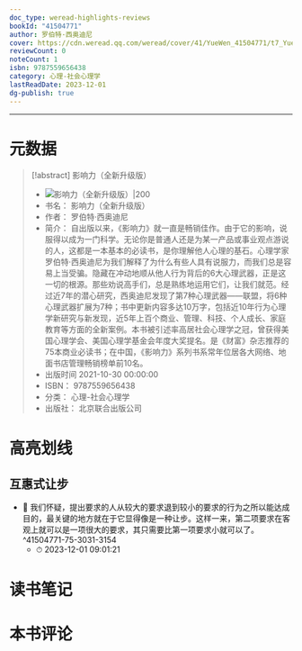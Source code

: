 ```yaml
---
doc_type: weread-highlights-reviews
bookId: "41504771"
author: 罗伯特·西奥迪尼
cover: https://cdn.weread.qq.com/weread/cover/41/YueWen_41504771/t7_YueWen_41504771.jpg
reviewCount: 0
noteCount: 1
isbn: 9787559656438
category: 心理-社会心理学
lastReadDate: 2023-12-01
dg-publish: true
---
```


---
# 元数据
> [!abstract] 影响力（全新升级版）
> - ![ 影响力（全新升级版）|200](https://cdn.weread.qq.com/weread/cover/41/YueWen_41504771/t7_YueWen_41504771.jpg)
> - 书名： 影响力（全新升级版）
> - 作者： 罗伯特·西奥迪尼
> - 简介： 自出版以来，《影响力》就一直是畅销佳作。由于它的影响，说服得以成为一门科学。无论你是普通人还是为某一产品或事业观点游说的人，这都是一本基本的必读书，是你理解他人心理的基石。心理学家罗伯特·西奥迪尼为我们解释了为什么有些人具有说服力，而我们总是容易上当受骗。隐藏在冲动地顺从他人行为背后的6大心理武器，正是这一切的根源。那些劝说高手们，总是熟练地运用它们，让我们就范。经过近7年的潜心研究，西奥迪尼发现了第7种心理武器——联盟，将6种心理武器扩展为7种；书中更新内容多达10万字，包括近10年行为心理学新研究与新发现，近5年上百个商业、管理、科技、个人成长、家庭教育等方面的全新案例。本书被引述率高居社会心理学之冠，曾获得美国心理学会、美国心理学基金会年度大奖提名。是《财富》杂志推荐的75本商业必读书；在中国，《影响力》系列书系常年位居各大网络、地面书店管理畅销榜单前10名。
> - 出版时间 2021-10-30 00:00:00
> - ISBN： 9787559656438
> - 分类： 心理-社会心理学
> - 出版社： 北京联合出版公司

# 高亮划线

## 互惠式让步


- 📌 我们怀疑，提出要求的人从较大的要求退到较小的要求的行为之所以能达成目的，最关键的地方就在于它显得像是一种让步。这样一来，第二项要求在客观上就可以是一项很大的要求，其只需要比第一项要求小就可以了。 ^41504771-75-3031-3154
    - ⏱ 2023-12-01 09:01:21 
# 读书笔记

# 本书评论

